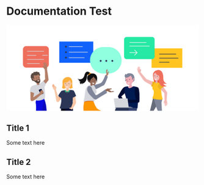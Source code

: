 # Documentation Test

![](imgs/doc.png?raw=true "Title")

## Title 1
Some text here

## Title 2
Some text here
